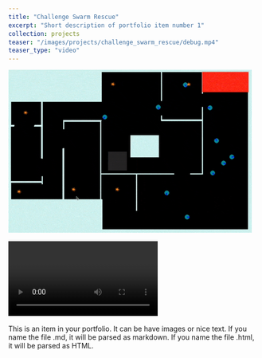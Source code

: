 ```yaml
---
title: "Challenge Swarm Rescue"
excerpt: "Short description of portfolio item number 1"
collection: projects
teaser: "/images/projects/challenge_swarm_rescue/debug.mp4"
teaser_type: "video"
---
```


![name](/images/projects/challenge_swarm_rescue/swarm_rescue_play.gif)

<video autoplay loop src="/images/projects/challenge_swarm_rescue/debug.mp4"></video>

This is an item in your portfolio. It can be have images or nice text. If you name the file .md, it will be parsed as markdown. If you name the file .html, it will be parsed as HTML. 
